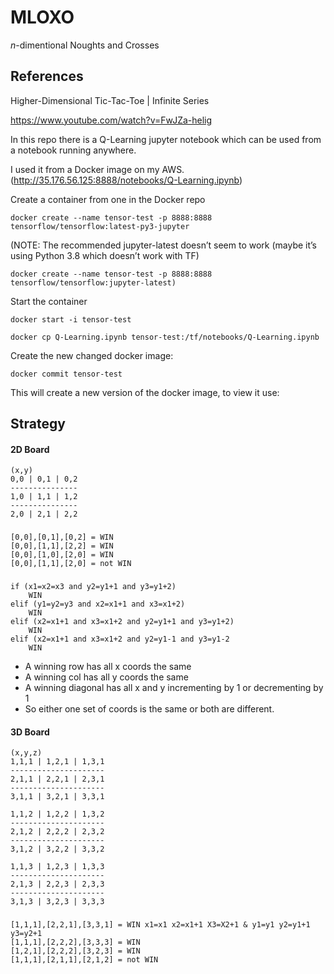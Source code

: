 # MLOXO
_n_-dimentional Noughts and Crosses
## References
Higher-Dimensional Tic-Tac-Toe | Infinite Series

https://www.youtube.com/watch?v=FwJZa-helig

In this repo there is a Q-Learning jupyter notebook which can be used from a 
notebook running anywhere. 

I used it from a Docker image on my AWS. (http://35.176.56.125:8888/notebooks/Q-Learning.ipynb)


Create a container from one in the Docker repo

    docker create --name tensor-test -p 8888:8888 tensorflow/tensorflow:latest-py3-jupyter
 
(NOTE: The recommended jupyter-latest doesn’t seem to work (maybe it’s using Python 3.8 which doesn’t work with TF)

    docker create --name tensor-test -p 8888:8888 tensorflow/tensorflow:jupyter-latest)

Start the container

    docker start -i tensor-test

    docker cp Q-Learning.ipynb tensor-test:/tf/notebooks/Q-Learning.ipynb

Create the new changed docker image:

    docker commit tensor-test
This will create a new version of the docker image, to view it use:


## Strategy
#### 2D Board
    (x,y)
    0,0 | 0,1 | 0,2
    ---------------
    1,0 | 1,1 | 1,2
    ---------------
    2,0 | 2,1 | 2,2

###
    [0,0],[0,1],[0,2] = WIN
    [0,0],[1,1],[2,2] = WIN
    [0,0],[1,0],[2,0] = WIN
    [0,0],[1,1],[2,0] = not WIN
###
    if (x1=x2=x3 and y2=y1+1 and y3=y1+2)
        WIN
    elif (y1=y2=y3 and x2=x1+1 and x3=x1+2)
        WIN
    elif (x2=x1+1 and x3=x1+2 and y2=y1+1 and y3=y1+2)
        WIN
    elif (x2=x1+1 and x3=x1+2 and y2=y1-1 and y3=y1-2
        WIN
    
* A winning row has all x coords the same 
* A winning col has all y coords the same
* A winning diagonal has all x and y incrementing by 1 or decrementing by 1
* So either one set of coords is the same or both are different.
#### 3D Board
    (x,y,z)
    1,1,1 | 1,2,1 | 1,3,1
    ---------------------
    2,1,1 | 2,2,1 | 2,3,1
    ---------------------
    3,1,1 | 3,2,1 | 3,3,1
    
    1,1,2 | 1,2,2 | 1,3,2
    ---------------------
    2,1,2 | 2,2,2 | 2,3,2
    ---------------------
    3,1,2 | 3,2,2 | 3,3,2
    
    1,1,3 | 1,2,3 | 1,3,3
    ---------------------
    2,1,3 | 2,2,3 | 2,3,3
    ---------------------
    3,1,3 | 3,2,3 | 3,3,3

###

    [1,1,1],[2,2,1],[3,3,1] = WIN x1=x1 x2=x1+1 X3=X2+1 & y1=y1 y2=y1+1 y3=y2+1
    [1,1,1],[2,2,2],[3,3,3] = WIN 
    [1,2,1],[2,2,2],[3,2,3] = WIN
    [1,1,1],[2,1,1],[2,1,2] = not WIN